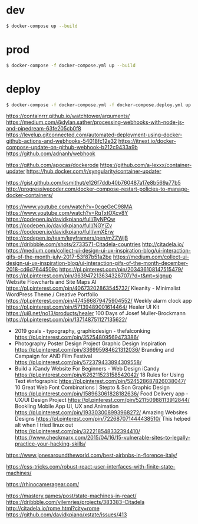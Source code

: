 # dev
```sh
$ docker-compose up --build
```

# prod
```sh
$ docker-compose -f docker-compose.yml up --build
```

# deploy
```sh
$ docker-compose -f docker-compose.yml -f docker-compose.deploy.yml up
```

https://containrrr.github.io/watchtower/arguments/
https://medium.com/@dylan.sather/processing-webhooks-with-node-js-and-pipedream-63fe205cb0f8
https://levelup.gitconnected.com/automated-deployment-using-docker-github-actions-and-webhooks-54018fc12e32
https://itnext.io/docker-compose-update-on-github-webhook-b212c9433a9b
https://github.com/adnanh/webhook

https://github.com/apocas/dockerode
https://github.com/a-lexxx/container-updater
https://hub.docker.com/r/syngularity/container-updater

https://gist.github.com/ksmithut/e126f7ddb40b760487a17e8b569a77b5
http://progressivecoder.com/docker-compose-restart-policies-to-manage-docker-containers/

https://www.youtube.com/watch?v=0cqeGeC98MA
https://www.youtube.com/watch?v=RqTxtOXcv8Y
https://codepen.io/davidkpiano/full/ByNPQw
https://codepen.io/davidkpiano/full/NGYjZv
https://codepen.io/davidkpiano/full/vmXErw
https://codepen.io/team/keyframers/pen/mZZWjB
https://dribbble.com/shots/2733571-Citadela-countries
http://citadela.io/
https://medium.com/collect-ui-design-ui-ux-inspiration-blog/ui-interaction-gifs-of-the-month-july-2017-53f87b51a2be
https://medium.com/collect-ui-design-ui-ux-inspiration-blog/ui-interaction-gifs-of-the-month-december-2018-cd6d7644509c
https://pl.pinterest.com/pin/203436108147515479/
https://pl.pinterest.com/pin/363947213634326707/?d=t&mt=signup
Website Flowcharts and Site Maps AI
https://pl.pinterest.com/pin/40673202863545732/
Kleanity - Minimalist WordPress Theme / Creative Portfolio
https://pl.pinterest.com/pin/474566879475904552/
Weekly alarm clock app
https://pl.pinterest.com/pin/57139489001614464/
Healer UI Kit
https://ui8.net/no13/products/healer
100 Days of Josef Muller-Brockmann
https://pl.pinterest.com/pin/137148751127135622/
+ 2019 goals - typography, graphicdesign - thefalconking
https://pl.pinterest.com/pin/35254809569473386/
+ Photography Poster Design Project Graphic Design Inspiration
https://pl.pinterest.com/pin/336995984621312036/
Branding and Campaign for AND Film Festival
https://pl.pinterest.com/pin/572379433894309558/
+ Build a iCandy Website For Beginners - Web Design iCandy
https://pl.pinterest.com/pin/626211523158542042/
18 Rules for Using Text #infographic
https://pl.pinterest.com/pin/524528687826038047/
10 Great Web Font Combinations | Stepto & Son Graphic Design
https://pl.pinterest.com/pin/158963061828182636/
Food Delivery app - UX/UI Design Project
https://pl.pinterest.com/pin/521150988113912844/
Bookling Mobile App UI, UX and Animation
https://pl.pinterest.com/pin/193303008993968272/
Amazing Websites Designs
https://pl.pinterest.com/pin/722687071444438510/
This helped alt when I tried linux out
https://pl.pinterest.com/pin/322218548332394410/
https://www.checkmarx.com/2015/04/16/15-vulnerable-sites-to-legally-practice-your-hacking-skills/

https://www.jonesaroundtheworld.com/best-airbnbs-in-florence-italy/

https://css-tricks.com/robust-react-user-interfaces-with-finite-state-machines/

https://rhinocameragear.com/


https://mastery.games/post/state-machines-in-react/
https://dribbble.com/vilemries/projects/383383-Citadela
http://citadela.io/rome.html?city=rome
https://github.com/davidkpiano/xstate/issues/413
